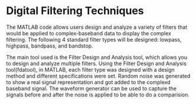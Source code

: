 # Digital Filtering Techniques
The MATLAB code allows users design and analyze a variety of filters that would be applied to complex-baseband data to display the complex filtering. The following 4 standard filter types will be designed: lowpass, highpass, bandpass, and bandstop. 

The main tool used is the Filter Design and Analysis tool, which allows you to design and analyze multiple filters. Using the Filter Design and Analysis tool(fdatool), in MATLAB, each filter type was designed with a design method and different specifications were set. Random noise was generated to show a real signal representation and got added to the complexd baseband signal. The waveform generator can be used to capture the signals before and after the noise is applied to be able to do a comparision. 
